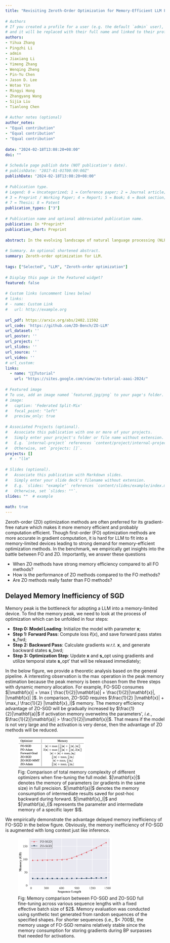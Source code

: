 ```yaml
---
title: "Revisiting Zeroth-Order Optimization for Memory-Efficient LLM Fine-Tuning: A Benchmark"

# Authors
# If you created a profile for a user (e.g. the default `admin` user), write the username (folder name) here 
# and it will be replaced with their full name and linked to their profile.
authors:
- Yihua Zhang
- Pingzhi Li
- admin
- Jiaxiang Li
- Yimeng Zhang
- Wenqing Zheng
- Pin-Yu Chen
- Jason D. Lee
- Wotao Yin
- Mingyi Hong
- Zhangyang Wang
- Sijia Liu
- Tianlong Chen

# Author notes (optional)
author_notes:
- "Equal contribution"
- "Equal contribution"
- "Equal contribution"

date: "2024-02-18T13:08:20+08:00"
doi: ""

# Schedule page publish date (NOT publication's date).
# publishDate: "2017-01-01T00:00:00Z"
publishDate: "2024-02-18T13:08:20+08:00"

# Publication type.
# Legend: 0 = Uncategorized; 1 = Conference paper; 2 = Journal article;
# 3 = Preprint / Working Paper; 4 = Report; 5 = Book; 6 = Book section;
# 7 = Thesis; 8 = Patent
publication_types: ["3"]

# Publication name and optional abbreviated publication name.
publication: In *Preprint*
publication_short: Preprint

abstract: In the evolving landscape of natural language processing (NLP), fine-tuning pre-trained Large Language Models (LLMs) with first-order (FO) optimizers like SGD and Adam has become standard. Yet, as LLMs grow {in size}, the substantial memory overhead from back-propagation (BP) for FO gradient computation presents a significant challenge. Addressing this issue is crucial, especially for applications like on-device training where memory efficiency is paramount. This paper proposes a shift towards BP-free, zeroth-order (ZO) optimization as a solution for reducing memory costs during LLM fine-tuning, building on the initial concept introduced by MeZO. Unlike traditional ZO-SGD methods, our work expands the exploration to a wider array of ZO optimization techniques, through a comprehensive, first-of-its-kind benchmarking study across five LLM families (Roberta, OPT, LLaMA, Vicuna, Mistral), three task complexities, and five fine-tuning schemes. Our study unveils previously overlooked optimization principles, highlighting the importance of task alignment, the role of the forward gradient method, and the balance between algorithm complexity and fine-tuning performance. We further introduce novel enhancements to ZO optimization, including block-wise descent, hybrid training, and gradient sparsity. Our study offers a promising direction for achieving further memory-efficient LLM fine-tuning. The code is available at [the URL](https://github.com/ZO-Bench/ZO-LLM).

# Summary. An optional shortened abstract.
summary: Zeroth-order optimization for LLM.

tags: ["Selected", "LLM", "Zeroth-order optimization"]

# Display this page in the Featured widget?
featured: false

# Custom links (uncomment lines below)
# links:
# - name: Custom Link
#   url: http://example.org

url_pdf: https://arxiv.org/abs/2402.11592
url_code: 'https://github.com/ZO-Bench/ZO-LLM'
url_dataset: ''
url_poster: ''
url_project: ''
url_slides: ''
url_source: ''
url_video: ''
# url_custom:
links:
  - name: "👨‍🏫Tutorial"
    url: "https://sites.google.com/view/zo-tutorial-aaai-2024/"

# Featured image
# To use, add an image named `featured.jpg/png` to your page's folder. 
# image:
#   caption: 'Federated Split-Mix'
#   focal_point: "left"
#   preview_only: true

# Associated Projects (optional).
#   Associate this publication with one or more of your projects.
#   Simply enter your project's folder or file name without extension.
#   E.g. `internal-project` references `content/project/internal-project/index.md`.
#   Otherwise, set `projects: []`.
projects: []
  # - "llm"

# Slides (optional).
#   Associate this publication with Markdown slides.
#   Simply enter your slide deck's filename without extension.
#   E.g. `slides: "example"` references `content/slides/example/index.md`.
#   Otherwise, set `slides: ""`.
slides: ""  # example

math: true
---
```


Zeroth-order (ZO) optimization methods are often preferred for its gradient-free nature which makes it more memory efficient and probably computation efficient.
Though first-order (FO) optimization methods are more accurate in gradient computation, it is hard for LLM to fit into a memory-limited devices leading to strong demand for memory-efficient optimization methods.
In the benchmark, we empirically get insights into the battle between FO and ZO. Importantly, we answer these questions
* When ZO methods have strong memory efficiency compared to all FO methods?
* How is the performance of ZO methods compared to the FO methods?
* Are ZO methods really faster than FO methods?

## Delayed Memory Inefficiency of SGD

Memory peak is the bottleneck for adopting a LLM into a memory-limited device.
To find the memory peak, we need to look at the process of optimization which can be unfolded in four steps:
* **Step 0: Model Loading**: Initialize the model with parameter $\mathbf{x}$;
* **Step 1: Forward Pass**: Compute loss $\ell(x)$, and save forward pass states $\mathbf{s}\_{\text{fwd}}$;
* **Step 2: Backward Pass**: Calculate gradients *w.r.t.* $\mathbf{x}$, and generate backward states $\mathbf{s}\_{\text{bwd}}$;
* **Step 3: Optimization Step**: Update $\mathbf{x}$ and $\mathbf{s}\_{\text{opt}}$ using gradients and utilize temporal state $\mathbf{s}\_{\text{opt}}'$ that will be released immediately;

In the below figure, we provide a theoretic analysis based on the general pipeline.
A interesting observation is the $\max$ operation in the peak memory estimation because the peak memory is been chosen from the three steps with dynamic memory allocation.
For example, FO-SGD consumes $|\mathbf{x}| + \max [ \frac{1}{2}|\mathbf{a}| + \frac{1}{2}|\mathbf{x}|, |\mathbf{x}| ]$.
In comparison, ZO-SGD requires $\frac{1}{2} |\mathbf{x}| + \max_l \frac{1}{2} |\mathbf{x}_l|$ memory.
The memory efficiency advantage of ZO-SGD will be gradually increased by $\frac{1}{2}|\mathbf{a}|$ if activation memory overwelms the parameters', *i.e.*, $\frac{1}{2}|\mathbf{a}| > \frac{1}{2}|\mathbf{x}|$.
That means if the model is not very large and the activation is very dense, then the advantage of ZO methods will be reduced.
<figure>
<img src="mem_theory.png" width=50% title="">
<figcaption>Fig: Comparison of total memory complexity of different optimizers when fine-tuning the full model. $|\mathbf{x}|$ denotes the memory of parameters (or gradients in the same size) in full precision.
    $|\mathbf{a}|$ denotes the memory consumption of intermediate results saved for post-hoc backward during forward.
    $|\mathbf{x}_l|$ and $|\mathbf{a}_l|$ represents the parameter and intermediate memory of a specific layer $l$.</figcaption>
</figure>

We empirically demonstrate the advantage delayed memory inefficiency of FO-SGD in the below figure.
Obviously, the memory inefficiency of FO-SGD is augmented with long context just like inference.
<figure>
<img src="memory_seqlen_ablation.png" width=70% title="">
<figcaption>Fig: Memory comparison between FO-SGD and ZO-SGD full fine-tuning across various sequence lengths with a fixed effective batch size of $2$. Memory evaluation was conducted using synthetic text generated from random sequences of the specified shapes. For shorter sequences (i.e., $< 700$), the memory usage of FO-SGD remains relatively stable since the memory consumption for storing gradients during BP surpasses that needed for activations.</figcaption>
</figure>

<!-- ## ZO Methods Are Still Behind FO Methods

TBA

## ZO Methods Are Faster with Larger Batches

TBA -->
